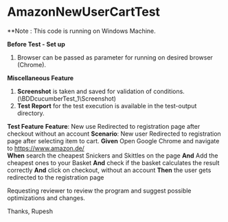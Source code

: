 # AmazonNewUserCartTest

**Note : This code is running on Windows Machine.

**Before Test - Set up**
1. Browser can be passed as parameter for running on desired browser (Chrome).
  
**Miscellaneous Feature**
1. **Screenshot** is taken and saved for validation of conditions. (\BDDcucumberTest_1\Screenshot)
2. **Test Report** for the test execution is available in the test-output directory.

**Test Feature**
**Feature**: New use Redirected to registration page after checkout without an account 
**Scenario**: New user Redirected to registration page after selecting item to cart.
**Given** Open Google Chrome and navigate to https://www.amazon.de/			
**When** search the cheapest Snickers and Skittles on the page
	**And** Add the cheapest ones to your Basket
	**And** check if the basket calculates the result correctly
	**And** click on checkout, without an account
**Then** the user gets redirected to the registration page

Requesting reviewer to review the program and suggest possible optimizations and changes.


Thanks,
Rupesh
